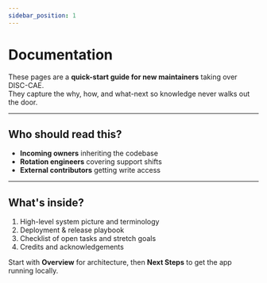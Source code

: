 ```yaml
---
sidebar_position: 1
---
```


# Documentation

These pages are a **quick-start guide for new maintainers** taking over DISC-CAE.  
They capture the why, how, and what-next so knowledge never walks out the door.

---

## Who should read this?

- **Incoming owners** inheriting the codebase
- **Rotation engineers** covering support shifts
- **External contributors** getting write access

---

## What's inside?

1. High-level system picture and terminology
2. Deployment & release playbook
3. Checklist of open tasks and stretch goals
4. Credits and acknowledgements

Start with **Overview** for architecture, then **Next Steps** to get the app running locally.
